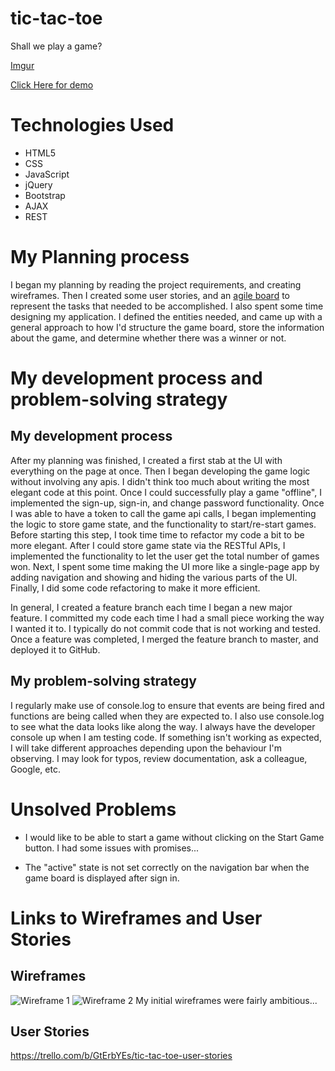 
# tic-tac-toe

Shall we play a game?

[Imgur](https://i.imgur.com/NIcKSAc.jpg)

[Click Here for demo](https://sjacobs146.github.io/tic-tac-toe/index.html)

# Technologies Used
- HTML5
- CSS
- JavaScript
- jQuery
- Bootstrap
- AJAX
- REST

# My Planning process
I began my planning by reading the project requirements, and creating wireframes.
Then I created some user stories, and an [agile board](https://trello.com/b/Pia8Ti4W/game-project) to represent the tasks that
needed to be accomplished.  I also spent some time designing my application. I
defined the entities needed, and came up with a general approach to how I'd
structure the game board, store the information about the game, and determine
whether there was a winner or not.

# My development process and problem-solving strategy
## My development process
After my planning was finished, I created a first stab at the UI with everything
on the page at once.  Then I began developing the game logic without involving
any apis.  I didn't think too much about writing the most elegant code at this
point.  Once I could successfully play a game "offline", I implemented the
sign-up, sign-in, and change password functionality.  Once I was able to have
a token to call the game api calls, I began implementing the logic to store
game state, and the functionality to start/re-start games. Before starting this
step, I took time time to refactor my code a bit to be more elegant.  After I
could store game state via the RESTful APIs, I implemented the functionality to
let the user get the total number of games won.  Next, I spent some time
making the UI more like a single-page app by adding navigation and showing
and hiding the various parts of the UI. Finally, I did some code refactoring
to make it more efficient.

In general, I created a feature branch each time I began a new major feature. I
committed my code each time I had a small piece working the way I wanted it to.
I typically do not commit code that is not working and tested.  Once a feature
was completed, I merged the feature branch to master, and deployed it to GitHub.

## My problem-solving strategy
I regularly make use of console.log to ensure that events are being fired and
functions are being called when they are expected to.  I also use console.log
to see what the data looks like along the way.  I always have the developer
console up when I am testing code. If something isn't working as expected, I
will take different approaches depending upon the behaviour I'm observing. I
may look for typos, review documentation, ask a colleague, Google, etc.

# Unsolved Problems
- I would like to be able to start a game without clicking on the Start Game
button.  I had some issues with promises...

- The "active" state is not set correctly on the navigation bar when the game
board is displayed after sign in.

# Links to Wireframes and User Stories
## Wireframes
![Wireframe 1](https://imgur.com/G0yGqeR)
![Wireframe 2](https://imgur.com/VrWsKJk)
My initial wireframes were fairly ambitious...

## User Stories
https://trello.com/b/GtErbYEs/tic-tac-toe-user-stories
